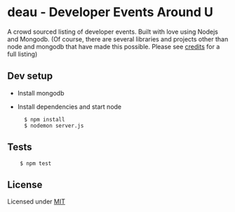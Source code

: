 # deau - Developer Events Around U

A crowd sourced listing of developer events.  Built with love 
using Nodejs and Mongodb.  (Of course, there are several libraries
and projects other than node and mongodb that have made this
possible.  Please see [credits][2] for a full listing)

## Dev setup

* Install mongodb

* Install dependencies and start node

        $ npm install
        $ nodemon server.js

## Tests
    
        $ npm test

## License

Licensed under [MIT][1]

[1]: https://github.com/caulagi/deau/blob/master/LICENSE
[2]: https://github.com/caulagi/deau/blob/master/CREDITS
